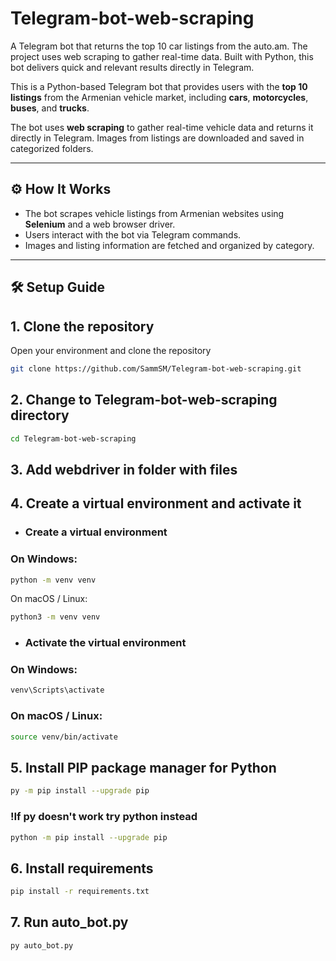 # Telegram-bot-web-scraping
A Telegram bot that returns the top 10 car listings from the auto.am. The project uses web scraping to gather real-time data. Built with Python, this bot delivers quick and relevant results directly in Telegram.

This is a Python-based Telegram bot that provides users with the **top 10 listings** from the Armenian vehicle market, including **cars**, **motorcycles**, **buses**, and **trucks**.

The bot uses **web scraping** to gather real-time vehicle data and returns it directly in Telegram. Images from listings are downloaded and saved in categorized folders.

---

## ⚙️ How It Works

- The bot scrapes vehicle listings from Armenian websites using **Selenium** and a web browser driver.
- Users interact with the bot via Telegram commands.
- Images and listing information are fetched and organized by category.

---

## 🛠️ Setup Guide

## 1. Clone the repository
Open your environment and clone the repository
```bash
git clone https://github.com/SammSM/Telegram-bot-web-scraping.git
```
## 2. Change to Telegram-bot-web-scraping directory
```bash
cd Telegram-bot-web-scraping
```
## 3. Add webdriver in folder with files

## 4. Create a virtual environment and activate it

- ### Create a virtual environment
### On Windows:
```bash
python -m venv venv
```
On macOS / Linux:
```bash
python3 -m venv venv
```
- ### Activate the virtual environment
### On Windows:
```bash
venv\Scripts\activate
```
### On macOS / Linux:
```bash
source venv/bin/activate
```

## 5. Install PIP package manager for Python
```bash
py -m pip install --upgrade pip
```
### !If py doesn't work try python instead
```bash
python -m pip install --upgrade pip
```

## 6. Install requirements
```bash
pip install -r requirements.txt
```
## 7. Run auto_bot.py
```bash
py auto_bot.py
```
